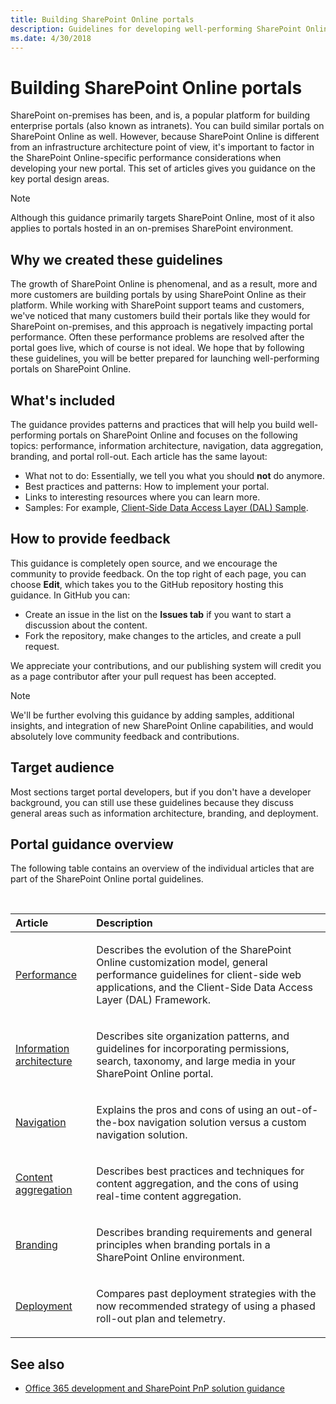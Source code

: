 ```yaml
---
title: Building SharePoint Online portals
description: Guidelines for developing well-performing SharePoint Online portals. 
ms.date: 4/30/2018
---
```


# Building SharePoint Online portals

SharePoint on-premises has been, and is, a popular platform for building enterprise portals (also known as intranets). You can build similar portals on SharePoint Online as well. However, because SharePoint Online is different from an infrastructure architecture point of view, it's important to factor in the SharePoint Online-specific performance considerations when developing your new portal. This set of articles gives you guidance on the key portal design areas.

> [!NOTE] 
> Although this guidance primarily targets SharePoint Online, most of it also applies to portals hosted in an on-premises SharePoint environment.

## Why we created these guidelines

The growth of SharePoint Online is phenomenal, and as a result, more and more customers are building portals by using SharePoint Online as their platform. While working with SharePoint support teams and customers, we've noticed that many customers build their portals like they would for SharePoint on-premises, and this approach is negatively impacting portal performance. Often these performance problems are resolved after the portal goes live, which of course is not ideal. We hope that by following these guidelines, you will be better prepared for launching well-performing portals on SharePoint Online.

## What's included

The guidance provides patterns and practices that will help you build well-performing portals on SharePoint Online and focuses on the following topics: performance, information architecture, navigation, data aggregation, branding, and portal roll-out. Each article has the same layout:

- What not to do: Essentially, we tell you what you should **not** do anymore.
- Best practices and patterns: How to implement your portal.
- Links to interesting resources where you can learn more.
- Samples: For example, [Client-Side Data Access Layer (DAL) Sample](https://github.com/SharePoint/PnP/tree/master/Samples/Portal.DataAccessLayer).

## How to provide feedback

This guidance is completely open source, and we encourage the community to provide feedback. On the top right of each page, you can choose **Edit**, which takes you to the GitHub repository hosting this guidance. In GitHub you can: 

- Create an issue in the list on the **Issues tab** if you want to start a discussion about the content.
- Fork the repository, make changes to the articles, and create a pull request. 

We appreciate your contributions, and our publishing system will credit you as a page contributor after your pull request has been accepted.

> [!NOTE] 
> We'll be further evolving this guidance by adding samples, additional insights, and integration of new SharePoint Online capabilities, and would absolutely love community feedback and contributions.

## Target audience

Most sections target portal developers, but if you don't have a developer background, you can still use these guidelines because they discuss general areas such as information architecture, branding, and deployment.

## Portal guidance overview

The following table contains an overview of the individual articles that are part of the SharePoint Online portal guidelines.

<br/>

|Article|Description|
|:-----|:-----|
|[Performance](portal-performance.md)|<p>Describes the evolution of the SharePoint Online customization model, general performance guidelines for client-side web applications, and the Client-Side Data Access Layer (DAL) Framework.</p>|
|[Information architecture](portal-information-architecture.md)|<p>Describes site organization patterns, and guidelines for incorporating permissions, search, taxonomy, and large media in your SharePoint Online portal.</p>|
|[Navigation](portal-navigation.md)|<p>Explains the pros and cons of using an out-of-the-box navigation solution versus a custom navigation solution.</p>|
|[Content aggregation](portal-data-aggregation.md)|<p>Describes best practices and techniques for content aggregation, and the cons of using real-time content aggregation.</p>|
|[Branding](portal-branding.md)|<p>Describes branding requirements and general principles when branding portals in a SharePoint Online environment.</p></p>|
|[Deployment](portal-rollout.md)|<p>Compares past deployment strategies with the now recommended strategy of using a phased roll-out plan and telemetry.</p><p>|

## See also

- [Office 365 development and SharePoint PnP solution guidance](office-365-development-patterns-and-practices-solution-guidance.md)